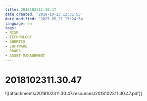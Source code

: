 ```yaml
---
title: 2018102311.30.47
date created: '2018-10-23 12:31:55'
date modified: '2025-05-21 15:24:34'
language: en
tags:
- RISK
- TECHNOLOGY
- ABERTIS
- SOFTWARE
- ROADS
- ASSET-MANAGEMENT
---
```


# 2018102311.30.47

![[attachments/2018102311.30.47.resources/2018102311.30.47.pdf]]